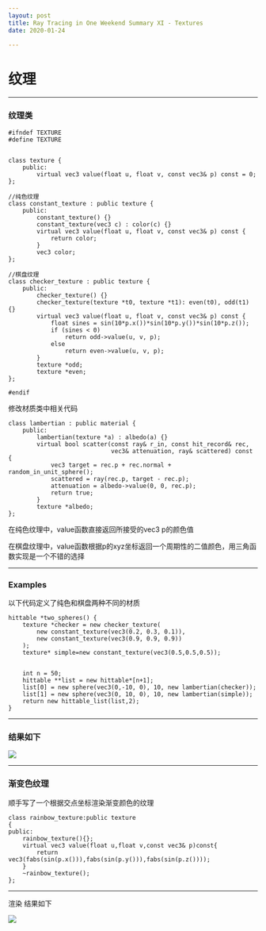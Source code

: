 ```yaml
---
layout: post
title: Ray Tracing in One Weekend Summary XI - Textures
date: 2020-01-24

---
```


# 纹理

---

### 纹理类

~~~
#ifndef TEXTURE
#define TEXTURE 


class texture {
    public:
        virtual vec3 value(float u, float v, const vec3& p) const = 0;
};

//纯色纹理
class constant_texture : public texture {
    public:
        constant_texture() {}
        constant_texture(vec3 c) : color(c) {}
        virtual vec3 value(float u, float v, const vec3& p) const {
            return color;
        }
        vec3 color;
};

//棋盘纹理
class checker_texture : public texture {
    public:
        checker_texture() {}
        checker_texture(texture *t0, texture *t1): even(t0), odd(t1) {}
        virtual vec3 value(float u, float v, const vec3& p) const {
            float sines = sin(10*p.x())*sin(10*p.y())*sin(10*p.z());
            if (sines < 0)
                return odd->value(u, v, p);
            else
                return even->value(u, v, p);
        }
        texture *odd;
        texture *even;
};

#endif
~~~

修改材质类中相关代码

~~~
class lambertian : public material {
    public:
        lambertian(texture *a) : albedo(a) {}
        virtual bool scatter(const ray& r_in, const hit_record& rec,
                             vec3& attenuation, ray& scattered) const {
            vec3 target = rec.p + rec.normal + random_in_unit_sphere();
            scattered = ray(rec.p, target - rec.p);
            attenuation = albedo->value(0, 0, rec.p);
            return true;
        }
        texture *albedo;
};
~~~

在纯色纹理中，value函数直接返回所接受的vec3 p的颜色值

在棋盘纹理中，value函数根据p的xyz坐标返回一个周期性的二值颜色，用三角函数实现是一个不错的选择

---

### Examples

以下代码定义了纯色和棋盘两种不同的材质

~~~
hittable *two_spheres() {
    texture *checker = new checker_texture(
        new constant_texture(vec3(0.2, 0.3, 0.1)),
        new constant_texture(vec3(0.9, 0.9, 0.9))
    );
    texture* simple=new constant_texture(vec3(0.5,0.5,0.5));


    int n = 50;
    hittable **list = new hittable*[n+1];
    list[0] = new sphere(vec3(0,-10, 0), 10, new lambertian(checker));
    list[1] = new sphere(vec3(0, 10, 0), 10, new lambertian(simple));
    return new hittable_list(list,2);
}
~~~

---

### 结果如下

![](https://pic.downk.cc/item/5e2a655a2fb38b8c3c5a145a.png)

---

### 渐变色纹理

顺手写了一个根据交点坐标渲染渐变颜色的纹理

~~~
class rainbow_texture:public texture
{
public:
    rainbow_texture(){};
    virtual vec3 value(float u,float v,const vec3& p)const{
        return vec3(fabs(sin(p.x())),fabs(sin(p.y())),fabs(sin(p.z())));
    }
    ~rainbow_texture();
};
~~~

---

渲染  结果如下

![](https://pic.downk.cc/item/5e2a86032fb38b8c3c5c4176.png)

